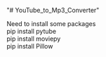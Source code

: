"# YouTube_to_Mp3_Converter" 

Need to install some packages
<br>
pip install pytube
<br>
pip install moviepy
<br>
pip install Pillow